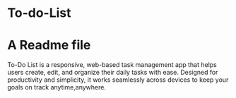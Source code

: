 # To-do-List
# A Readme file
To-Do List is a responsive, web-based task management app that helps users create, edit, and organize their daily tasks with ease. Designed for productivity and simplicity, it works seamlessly across devices to keep your goals on track anytime,anywhere.
